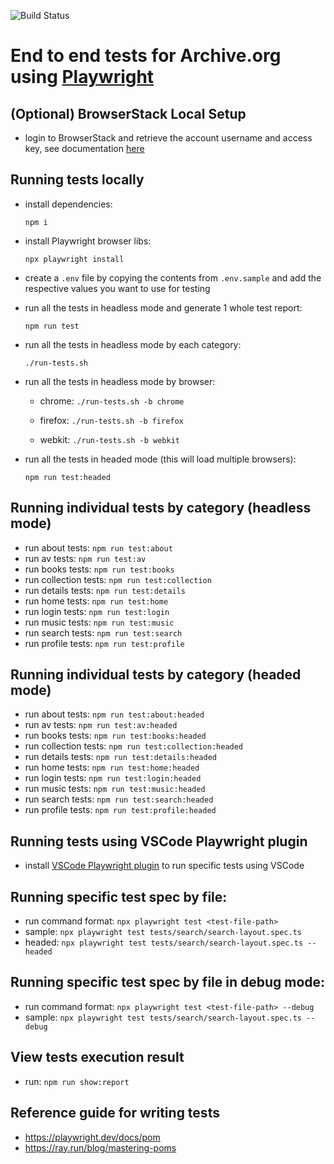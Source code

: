 ![Build Status](https://github.com/internetarchive/archiveorg-e2e-tests/actions/workflows/main.yml/badge.svg)

# End to end tests for Archive.org using [Playwright](https://playwright.dev/)


## (Optional) BrowserStack Local Setup

- login to BrowserStack and retrieve the account username and access key, see documentation [here](https://www.browserstack.com/docs/automate/playwright/getting-started/nodejs/test-runner)


## Running tests locally

- install dependencies:

    `npm i`

- install Playwright browser libs:

    `npx playwright install`

- create a `.env` file by copying the contents from `.env.sample` and add the respective values you want to use for testing

- run all the tests in headless mode and generate 1 whole test report:

    `npm run test`

- run all the tests in headless mode by each category:

    `./run-tests.sh`

- run all the tests in headless mode by browser:

    - chrome: `./run-tests.sh -b chrome`

    - firefox: `./run-tests.sh -b firefox`

    - webkit: `./run-tests.sh -b webkit`

- run all the tests in headed mode (this will load multiple browsers):

    `npm run test:headed`


## Running individual tests by category (headless mode)

- run about tests: `npm run test:about`
- run av tests: `npm run test:av`
- run books tests: `npm run test:books`
- run collection tests: `npm run test:collection`
- run details tests: `npm run test:details`
- run home tests: `npm run test:home`
- run login tests: `npm run test:login`
- run music tests: `npm run test:music`
- run search tests: `npm run test:search`
- run profile tests: `npm run test:profile`


## Running individual tests by category (headed mode)

- run about tests: `npm run test:about:headed`
- run av tests: `npm run test:av:headed`
- run books tests: `npm run test:books:headed`
- run collection tests: `npm run test:collection:headed`
- run details tests: `npm run test:details:headed`
- run home tests: `npm run test:home:headed`
- run login tests: `npm run test:login:headed`
- run music tests: `npm run test:music:headed`
- run search tests: `npm run test:search:headed`
- run profile tests: `npm run test:profile:headed`


## Running tests using VSCode Playwright plugin

- install [VSCode Playwright plugin](https://marketplace.visualstudio.com/items?itemName=ms-playwright.playwright) to run specific tests using VSCode


## Running specific test spec by file:

- run command format: `npx playwright test <test-file-path>`
- sample: `npx playwright test tests/search/search-layout.spec.ts`
- headed: `npx playwright test tests/search/search-layout.spec.ts --headed`


## Running specific test spec by file in debug mode:

- run command format: `npx playwright test <test-file-path> --debug`
- sample: `npx playwright test tests/search/search-layout.spec.ts --debug`


## View tests execution result

- run: `npm run show:report`


## Reference guide for writing tests

- https://playwright.dev/docs/pom
- https://ray.run/blog/mastering-poms
